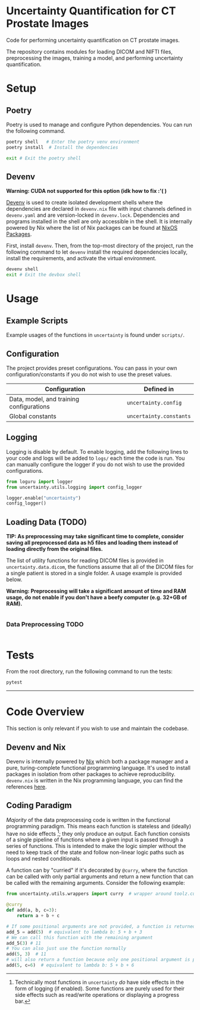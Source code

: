 # Uncertainty Quantification for CT Prostate Images

Code for performing uncertainty quantification on CT prostate images.

The repository contains modules for loading DICOM and NIFTI files, preprocessing the images, training a model, and performing uncertainty quantification.

# Setup

## Poetry

Poetry is used to manage and configure Python dependencies. You can run the following command.

```bash
poetry shell   # Enter the poetry venv environment
poetry install  # Install the dependencies

exit # Exit the poetry shell
```

## Devenv

**Warning: CUDA not supported for this option (idk how to fix :'( )**

[Devenv](https://devenv.sh/) is used to create isolated development shells where the dependencies are declared in `devenv.nix` file with input channels defined in `devenv.yaml` and are version-locked in `devenv.lock`. Dependencies and programs installed in the shell are only accessible in the shell. It is internally powered by Nix where the list of Nix packages can be found at [NixOS Packages](https://search.nixos.org/packages).

First, install `devenv`. Then, from the top-most directory of the project, run the following command to let `devenv` install the required dependencies locally, install the requirements, and activate the virtual environment.

```bash
devenv shell
exit # Exit the devbox shell
```


# Usage

## Example Scripts

Example usages of the functions in `uncertainty` is found under `scripts/`.

## Configuration

The project provides preset configurations. You can pass in your own configuration/constants if you do not wish to use the preset values.

| Configuration      | Defined in                  |
| ------------------ | --------------------------- |
| Data, model, and training configurations | `uncertainty.config` |
| Global constants   | `uncertainty.constants`     |

## Logging

Logging is disable by default. To enable logging, add the following lines to your code and logs will be added to `logs/` each time the code is run. You can manually configure the logger if you do not wish to use the provided configurations.

```python
from loguru import logger
from uncertainty.utils.logging import config_logger

logger.enable("uncertainty")
config_logger()
```

## Loading Data (TODO)

**TIP: As preprocessing may take significant time to complete, consider saving all preprocessed data as h5 files and loading them instead of loading directly from the original files.**

The list of utility functions for reading DICOM files is provided in `uncertainty.data.dicom`, the functions assume that all of the DICOM files for a single patient is stored in a single folder. A usage example is provided below.

**Warning: Preprocessing will take a significant amount of time and RAM usage, do not enable if you don't have a beefy computer (e.g. 32+GB of RAM).**

```python
```

### Data Preprocessing TODO

```python

```

# Tests

From the root directory, run the following command to run the tests:

```bash
pytest
```

---

# Code Overview

This section is only relevant if you wish to use and maintain the codebase.

## Devenv and Nix

Devenv is internally powered by [Nix](https://nixos.org/) which both a package manager and a pure, turing-complete functional programming language. It's used to install packages in isolation from other packages to achieve reproducibility. `devenv.nix` is written in the Nix programming language, you can find the references [here](https://devenv.sh/reference/options/).

## Coding Paradigm

_Majority_ of the data preprocessing code is written in the functional programming paradigm. This means each function is stateless and (ideally) have no side effects [^1]; they only produce an output. Each function consists of a single pipeline of functions where a given input is passed through a series of functions. This is intended to make the logic simpler without the need to keep track of the state and follow non-linear logic paths such as loops and nested conditionals.

A function can by "curried" if it's decorated by `@curry`, where the function can be called with only partial arguments and return a new function that can be called with the remaining arguments. Consider the following example:

```python
from uncertainty.utils.wrappers import curry  # wrapper around toolz.curry

@curry
def add(a, b, c=3):
    return a + b + c

# If some positional arguments are not provided, a function is returned instead
add_5 = add(5)  # equivalent to lambda b: 5 + b + 3
# We can call this function with the remaining argument
add_5(3) # 11
# You can also just use the function normally
add(5, 3)  # 11
# will also return a function because only one positional argument is provided
add(5, c=6)  # equivalent to lambda b: 5 + b + 6
```

[^1]: Technically most functions in `uncertainty` _do_ have side effects in the form of logging (if enabled). Some functions are purely used for their side effects such as read/write operations or displaying a progress bar.
